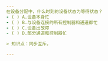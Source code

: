 ```yaml
---
在设备分配中，什么时刻的设备状态为等待状态？
- ( ) A.设备本身忙 
- ( ) B.与设备连接的所有控制器和通道都忙 
- ( ) C.设备出故障 
- ( ) D.部分通道和控制器忙

> 知识点：同步互斥。

---
```

